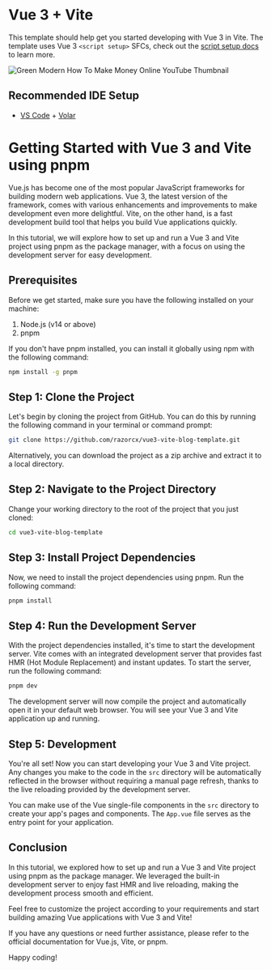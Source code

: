 # Vue 3 + Vite

This template should help get you started developing with Vue 3 in Vite. The template uses Vue 3 `<script setup>` SFCs, check out the [script setup docs](https://v3.vuejs.org/api/sfc-script-setup.html#sfc-script-setup) to learn more.

![Green Modern How To Make Money Online YouTube Thumbnail](https://github.com/razorcx/vue3-vite-blog-template/assets/33914951/3c768731-cdb2-4730-a422-8130a38c06a9)

## Recommended IDE Setup

- [VS Code](https://code.visualstudio.com/) + [Volar](https://marketplace.visualstudio.com/items?itemName=Vue.volar)

# Getting Started with Vue 3 and Vite using pnpm

Vue.js has become one of the most popular JavaScript frameworks for building modern web applications. Vue 3, the latest version of the framework, comes with various enhancements and improvements to make development even more delightful. Vite, on the other hand, is a fast development build tool that helps you build Vue applications quickly. 

In this tutorial, we will explore how to set up and run a Vue 3 and Vite project using pnpm as the package manager, with a focus on using the development server for easy development.

## Prerequisites

Before we get started, make sure you have the following installed on your machine:

1. Node.js (v14 or above)
2. pnpm

If you don't have pnpm installed, you can install it globally using npm with the following command:

```bash
npm install -g pnpm
```

## Step 1: Clone the Project

Let's begin by cloning the project from GitHub. You can do this by running the following command in your terminal or command prompt:

```bash
git clone https://github.com/razorcx/vue3-vite-blog-template.git
```

Alternatively, you can download the project as a zip archive and extract it to a local directory.

## Step 2: Navigate to the Project Directory

Change your working directory to the root of the project that you just cloned:

```bash
cd vue3-vite-blog-template
```

## Step 3: Install Project Dependencies

Now, we need to install the project dependencies using pnpm. Run the following command:

```bash
pnpm install
```

## Step 4: Run the Development Server

With the project dependencies installed, it's time to start the development server. Vite comes with an integrated development server that provides fast HMR (Hot Module Replacement) and instant updates. To start the server, run the following command:

```bash
pnpm dev
```

The development server will now compile the project and automatically open it in your default web browser. You will see your Vue 3 and Vite application up and running.

## Step 5: Development

You're all set! Now you can start developing your Vue 3 and Vite project. Any changes you make to the code in the `src` directory will be automatically reflected in the browser without requiring a manual page refresh, thanks to the live reloading provided by the development server.

You can make use of the Vue single-file components in the `src` directory to create your app's pages and components. The `App.vue` file serves as the entry point for your application.

## Conclusion

In this tutorial, we explored how to set up and run a Vue 3 and Vite project using pnpm as the package manager. We leveraged the built-in development server to enjoy fast HMR and live reloading, making the development process smooth and efficient.

Feel free to customize the project according to your requirements and start building amazing Vue applications with Vue 3 and Vite!

If you have any questions or need further assistance, please refer to the official documentation for Vue.js, Vite, or pnpm.

Happy coding!
